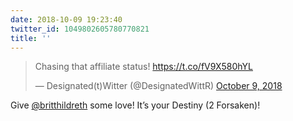 ```yaml
---
date: 2018-10-09 19:23:40
twitter_id: 1049802605780770821
title: ''
---
```


<blockquote class="twitter-tweet"><p lang="en" dir="ltr">Chasing that affiliate status! <a href="https://t.co/fV9X580hYL">https://t.co/fV9X580hYL</a></p>&mdash; Designated(t)Witter (@DesignatedWittR) <a href="https://twitter.com/DesignatedWittR/status/1049801043285106688?ref_src=twsrc%5Etfw">October 9, 2018</a></blockquote>
<script async src="https://platform.twitter.com/widgets.js" charset="utf-8"></script>

Give [@britthildreth](https://twitter.com/britthildreth) some love! It’s your Destiny (2 Forsaken)!
